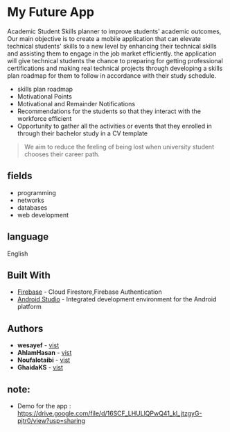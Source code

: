 # My Future App 
 Academic Student Skills planner to improve students' academic outcomes, Our main objective is to create a mobile application that can elevate technical students' skills to a new level by enhancing their technical skills and assisting them to engage in the job market efficiently.
the application will give technical students the chance to preparing for getting professional certifications and making real technical projects through developing a skills plan roadmap for them to follow in accordance with their study schedule.
* skills plan roadmap
* Motivational Points
* Motivational and Remainder Notifications
* Recommendations for the students so that they interact with the workforce efficient
* Opportunity to gather all the activities or events that they enrolled in through their bachelor study in a CV template


> We aim to reduce the feeling of being lost when university student chooses their career path.

## fields 
* programming
* networks
* databases
* web development


## language

 English
 
 ## Built With

* [Firebase](http://www.dropwizard.io/1.0.2/docs/) - Cloud Firestore,Firebase Authentication
* [Android Studio](https://developer.android.com/studio) - Integrated development environment for the Android platform

 
## Authors

* **wesayef** - [vist](https://github.com/wesayef)
* **AhlamHasan**  - [vist](https://github.com/AhlamHasan)
* **Noufalotaibi** -  [vist](https://github.com/Noufalotaibi3)
* **GhaidaKS** - [vist](https://github.com/GhaidaKS)

## note:
* Demo for the app : https://drive.google.com/file/d/16SCF_LHULlQPwQ41_kl_jtzgyG-pjtr0/view?usp=sharing

